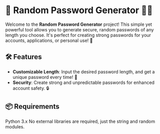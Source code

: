 
# 🔐 Random Password Generator 🧑‍💻
Welcome to the **Random Password Generator** project! This simple yet powerful tool allows you to generate secure, random passwords of any length you choose. It's perfect for creating strong passwords for your accounts, applications, or personal use! 🚀

## 🛠️ Features

- **Customizable Length**: Input the desired password length, and get a unique password every time! 🔢
- **Security**: Create strong and unpredictable passwords for enhanced account safety. 🔒

## 📦 Requirements
Python 3.x
No external libraries are required, just the string and random modules.